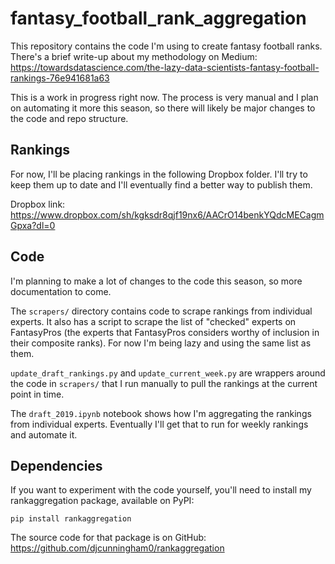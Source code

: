 # fantasy_football_rank_aggregation

This repository contains the code I'm using to create fantasy football ranks. There's a
brief write-up about my methodology on Medium:
https://towardsdatascience.com/the-lazy-data-scientists-fantasy-football-rankings-76e941681a63

This is a work in progress right now. The process is very manual and I plan on automating
it more this season, so there will likely be major changes to the code and repo
structure.

## Rankings

For now, I'll be placing rankings in the following Dropbox folder. I'll try to keep them
up to date and I'll eventually find a better way to publish them.

Dropbox link: https://www.dropbox.com/sh/kgksdr8qjf19nx6/AACrO14benkYQdcMECagmGpxa?dl=0

## Code

I'm planning to make a lot of changes to the code this season, so more documentation to come.

The `scrapers/` directory contains code to scrape rankings from individual experts. It also has
a script to scrape the list of "checked" experts on FantasyPros (the experts that FantasyPros
considers worthy of inclusion in their composite ranks). For now I'm being lazy and using the
same list as them.

`update_draft_rankings.py` and `update_current_week.py` are wrappers around the code in 
`scrapers/` that I run manually to pull the rankings at the current point in time.

The `draft_2019.ipynb` notebook shows how I'm aggregating the rankings from individual experts.
Eventually I'll get that to run for weekly rankings and automate it.

## Dependencies

If you want to experiment with the code yourself, you'll need to install my rankaggregation
package, available on PyPI:
```
pip install rankaggregation
```

The source code for that package is on GitHub:
https://github.com/djcunningham0/rankaggregation
